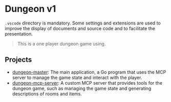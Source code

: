 # Dungeon v1

`.vscode` directory is mandatory. Some settings and extensions are used to improve the display of documents and source code and to facilitate the presentation.

> This is a one player dungeon game using.


## Projects

- [dungeon-master](./dungeon-master/README.md): The main application, a Go program that uses the MCP server to manage the game state and interact with the player.
- [dungeon-mcp-server](./dungeon-mcp-server/README.md): A custom MCP server that provides tools for the dungeon game, such as managing the game state and generating descriptions of rooms and items.